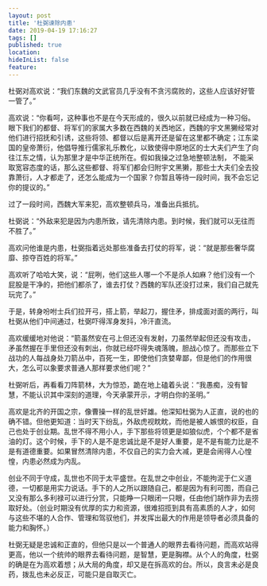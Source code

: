 ```yaml
---
layout: post
title: '杜弼谏除内患'
date: 2019-04-19 17:16:27
tags: []
published: true
location: 
hideInList: false
feature: 
---
```


杜弼对高欢说：“我们东魏的文武官员几乎没有不贪污腐败的，这些人应该好好管一管了。”

高欢说：“你看呵，这种事也不是在今天形成的，很久以前就已经成为一种习俗。眼下我们的都督、将军们的家属大多数在西魏的关西地区，西魏的宇文黑獭经常对他们进行招抚和引诱，这些将领、都督以后是离开还是留在这里都不确定；江东梁国的皇帝萧衍，他倡导推行儒家礼乐教化，以致使得中原地区的士大夫们产生了向往江东之情，认为那里才是中华正统所在。假如我操之过急地整顿法制， 不能采取宽容态度的话，那么这些都督、将军们都会归附宇文黑獭，那些士大夫们全去投靠萧衍，人才都走了，还怎么能成为一个国家？你暂且等待一段时间，我不会忘记你的提议的。”

过了一段时间，西魏大军来犯，高欢整顿兵马，准备出兵抵抗。

杜弼说：“外敌来犯是因为内患所致，请先清除内患。到时候，我们就可以无往而不胜了。”

高欢问他谁是内患，杜弼指着远处那些准备去打仗的将军，说：“就是那些奢华腐靡、掠夺百姓的将军。”

高欢听了哈哈大笑，说：“屁咧，他们这些人哪一个不是杀人如麻？他们没有一个屁股是干净的，把他们都杀了，谁去打仗？西魏的军队还没打过来，我们自己就先玩完了。”

于是，转身吩咐士兵们拉开弓，搭上箭，举起刀，握住矛，排成面对面的两行，叫杜弼从他们中间通过，杜弼吓得浑身发抖，冷汗直流。

高欢缓缓地对他说：“箭虽然安在弓上但还没有发射，刀虽然举起但还没有攻击，矛虽然握在手里但还没有刺出，你就已经吓得失魂落魄，胆战心惊了。而那些立下战功的人每战身处刀箭丛中，百死一生，即使他们贪婪卑鄙，但是他们的作用很大，怎么可以象要求普通人那样要求他们呢？”

杜弼听后，再看看刀阵箭林，大为惊恐，跪在地上磕着头说：“我愚痴，没有智慧，不能认识其中深刻的道理，今天承蒙开示，才明白你的圣明。”

高欢是北齐的开国之宗，像曹操一样的乱世奸雄。他深知杜弼为人正直，说的也的确不错。但他更知道：当时天下纷乱，外敌虎视眈眈，而他是被人嫉恨的权臣，自己也处于创业期。乱世不得不用小人，手下那些将领更是如狼似虎，个个都不是省油的灯。这个时候，手下的人是不是忠诚比是不是好人重要，是不是有能力比是不是有道德重要。如果冒然清除内患，不仅自己的实力会大减，更是会闹得人心惶惶，内患必然成为内乱。

创业不同于守成，乱世也不同于太平盛世。在乱世之中创业，不能拘泥于仁义道德，一切都是用实力说话。手下的人之所以跟随自己，都是因为有利可图，而自己又没有那么多利禄可以进行分赏，只能睁一只眼闭一只眼，任由他们胡作非为去捞取好处。（创业时期没有优厚的实力和资源，很难招揽到具有高素质的人才，如何与这些不堪的人合作、管理和驾驭他们，并发挥出最大的作用是领导者必须具备的能力和胸怀。）

杜弼无疑是忠诚和正直的，但他只是以一个普通人的眼界去看待问题，而高欢站得更高，他以一个统帅的眼界去看待问题，是智慧，更是胸襟。从个人的角度，杜弼的确是在为高欢着想；从大局的角度，却又是在拆高欢的台。所以，良言未必是良药，拨乱也未必反正，可能只是自取灭亡。
